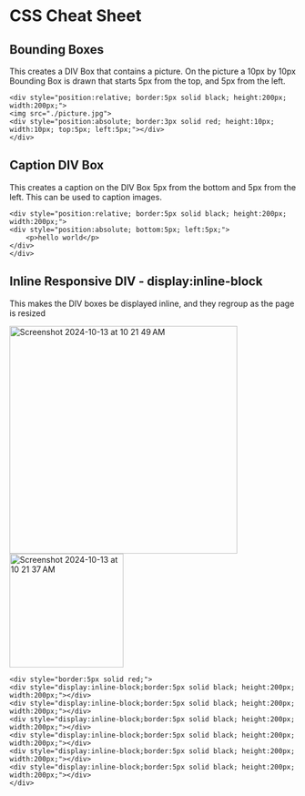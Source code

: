 # CSS Cheat Sheet


## Bounding Boxes

This creates a DIV Box that contains a picture.  On the picture a 10px by 10px Bounding Box is drawn that starts 5px from the top, and 5px from the left.

```
<div style="position:relative; border:5px solid black; height:200px; width:200px;">
<img src="./picture.jpg">
<div style="position:absolute; border:3px solid red; height:10px; width:10px; top:5px; left:5px;"></div>
</div>
```

## Caption DIV Box

This creates a caption on the DIV Box 5px from the bottom and 5px from the left. This can be used to caption images.

```
<div style="position:relative; border:5px solid black; height:200px; width:200px;">
<div style="position:absolute; bottom:5px; left:5px;">
    <p>hello world</p>
</div>
</div>
```

## Inline Responsive DIV - display:inline-block

This makes the DIV boxes be displayed inline, and they regroup as the page is resized

<img width="400" alt="Screenshot 2024-10-13 at 10 21 49 AM" src="https://github.com/user-attachments/assets/4294aee7-ce44-4020-a7b8-e58a7b015c3b">


<img width="200" alt="Screenshot 2024-10-13 at 10 21 37 AM" src="https://github.com/user-attachments/assets/6ae55bdf-a229-4680-ae2d-8174f4960589">

```
<div style="border:5px solid red;">
<div style="display:inline-block;border:5px solid black; height:200px; width:200px;"></div>
<div style="display:inline-block;border:5px solid black; height:200px; width:200px;"></div>
<div style="display:inline-block;border:5px solid black; height:200px; width:200px;"></div>
<div style="display:inline-block;border:5px solid black; height:200px; width:200px;"></div>
<div style="display:inline-block;border:5px solid black; height:200px; width:200px;"></div>
<div style="display:inline-block;border:5px solid black; height:200px; width:200px;"></div>
</div>
```
